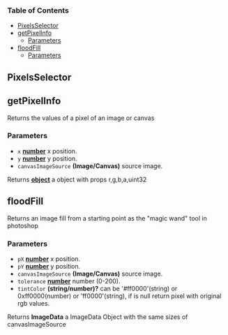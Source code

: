 <!-- Generated by documentation.js. Update this documentation by updating the source code. -->

### Table of Contents

-   [PixelsSelector][1]
-   [getPixelInfo][2]
    -   [Parameters][3]
-   [floodFill][4]
    -   [Parameters][5]


## PixelsSelector

## getPixelInfo

Returns the values of a pixel of an image or canvas

### Parameters

-   `x` **[number][8]** x position.
-   `y` **[number][8]** y position.
-   `canvasImageSource` **(Image/Canvas)** source image.

Returns **[object][9]** a object with props r,g,b,a,uint32

## floodFill

Returns an image fill from a starting point as the "magic wand" tool in photoshop

### Parameters

-   `pX` **[number][8]** x position.
-   `pY` **[number][8]** y position.
-   `canvasImageSource` **(Image/Canvas)** source image.
-   `tolerance` **[number][8]** number (0-200).
-   `tintColor` **(string/number)?** can be '#ff0000'(string) or 0xff0000(number) or 'ff0000'(string), if is null return pixel with original rgb values.

Returns **ImageData** a ImageData Object with the same sizes of canvasImageSource



[1]: #pixelsselector

[2]: #getpixelinfo

[3]: #parameters

[4]: #floodfill

[5]: #parameters-1

[6]: #calculatealphabetweencolors

[7]: #parameters-2

[8]: https://developer.mozilla.org/docs/Web/JavaScript/Reference/Global_Objects/Number

[9]: https://developer.mozilla.org/docs/Web/JavaScript/Reference/Global_Objects/Object
